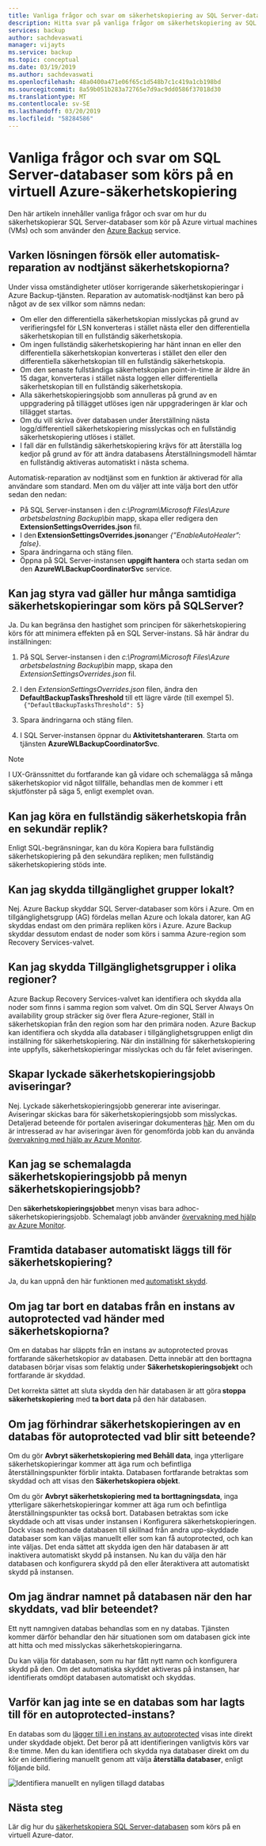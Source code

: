 ```yaml
---
title: Vanliga frågor och svar om säkerhetskopiering av SQL Server-databaser på Azure Virtual Machines med Azure Backup
description: Hitta svar på vanliga frågor om säkerhetskopiering av SQL Server-databaser på virtuella Azure-datorer med Azure Backup.
services: backup
author: sachdevaswati
manager: vijayts
ms.service: backup
ms.topic: conceptual
ms.date: 03/19/2019
ms.author: sachdevaswati
ms.openlocfilehash: 48a0400a471e06f65c1d548b7c1c419a1cb198bd
ms.sourcegitcommit: 8a59b051b283a72765e7d9ac9dd0586f37018d30
ms.translationtype: MT
ms.contentlocale: sv-SE
ms.lasthandoff: 03/20/2019
ms.locfileid: "58284586"
---
```

# <a name="faq-about-sql-server-databases-that-are-running-on-an-azure-vm-backup"></a>Vanliga frågor och svar om SQL Server-databaser som körs på en virtuell Azure-säkerhetskopiering

Den här artikeln innehåller vanliga frågor och svar om hur du säkerhetskopierar SQL Server-databaser som kör på Azure virtual machines (VMs) och som använder den [Azure Backup](backup-overview.md) service.

## <a name="does-the-solution-retry-or-auto-heal-the-backups"></a>Varken lösningen försök eller automatisk-reparation av nodtjänst säkerhetskopiorna?

Under vissa omständigheter utlöser korrigerande säkerhetskopieringar i Azure Backup-tjänsten. Reparation av automatisk-nodtjänst kan bero på något av de sex villkor som nämns nedan:

  - Om eller den differentiella säkerhetskopian misslyckas på grund av verifieringsfel för LSN konverteras i stället nästa eller den differentiella säkerhetskopian till en fullständig säkerhetskopia.
  - Om ingen fullständig säkerhetskopiering har hänt innan en eller den differentiella säkerhetskopian konverteras i stället den eller den differentiella säkerhetskopian till en fullständig säkerhetskopia.
  - Om den senaste fullständiga säkerhetskopian point-in-time är äldre än 15 dagar, konverteras i stället nästa loggen eller differentiella säkerhetskopian till en fullständig säkerhetskopia.
  - Alla säkerhetskopieringsjobb som annulleras på grund av en uppgradering på tillägget utlöses igen när uppgraderingen är klar och tillägget startas.
  - Om du vill skriva över databasen under återställning nästa logg/differentiell säkerhetskopiering misslyckas och en fullständig säkerhetskopiering utlöses i stället.
  - I fall där en fullständig säkerhetskopiering krävs för att återställa log kedjor på grund av för att ändra databasens Återställningsmodell hämtar en fullständig aktiveras automatiskt i nästa schema.

Automatisk-reparation av nodtjänst som en funktion är aktiverad för alla användare som standard. Men om du väljer att inte välja bort den utför sedan den nedan:

  * På SQL Server-instansen i den *c:\Program\Microsoft Files\Azure arbetsbelastning Backup\bin* mapp, skapa eller redigera den **ExtensionSettingsOverrides.json** fil.
  * I den **ExtensionSettingsOverrides.json**anger *{”EnableAutoHealer”: false}*.
  * Spara ändringarna och stäng filen.
  * Öppna på SQL Server-instansen **uppgift hantera** och starta sedan om den **AzureWLBackupCoordinatorSvc** service.  

## <a name="can-i-control-as-to-how-many-concurrent-backups-run-on-the-sql-server"></a>Kan jag styra vad gäller hur många samtidiga säkerhetskopieringar som körs på SQLServer?

Ja. Du kan begränsa den hastighet som principen för säkerhetskopiering körs för att minimera effekten på en SQL Server-instans. Så här ändrar du inställningen:
1. På SQL Server-instansen i den *c:\Program\Microsoft Files\Azure arbetsbelastning Backup\bin* mapp, skapa den *ExtensionSettingsOverrides.json* fil.
2. I den *ExtensionSettingsOverrides.json* filen, ändra den **DefaultBackupTasksThreshold** till ett lägre värde (till exempel 5). <br>
  ` {"DefaultBackupTasksThreshold": 5}`

3. Spara ändringarna och stäng filen.
4. I SQL Server-instansen öppnar du **Aktivitetshanteraren**. Starta om tjänsten **AzureWLBackupCoordinatorSvc**.

> [!NOTE]
> I UX-Gränssnittet du fortfarande kan gå vidare och schemalägga så många säkerhetskopior vid något tillfälle, behandlas men de kommer i ett skjutfönster på säga 5, enligt exemplet ovan.

## <a name="can-i-run-a-full-backup-from-a-secondary-replica"></a>Kan jag köra en fullständig säkerhetskopia från en sekundär replik?
Enligt SQL-begränsningar, kan du köra Kopiera bara fullständig säkerhetskopiering på den sekundära repliken; men fullständig säkerhetskopiering stöds inte.

## <a name="can-i-protect-availability-groups-on-premises"></a>Kan jag skydda tillgänglighet grupper lokalt?
Nej. Azure Backup skyddar SQL Server-databaser som körs i Azure. Om en tillgänglighetsgrupp (AG) fördelas mellan Azure och lokala datorer, kan AG skyddas endast om den primära repliken körs i Azure. Azure Backup skyddar dessutom endast de noder som körs i samma Azure-region som Recovery Services-valvet.

## <a name="can-i-protect-availability-groups-across-regions"></a>Kan jag skydda Tillgänglighetsgrupper i olika regioner?
Azure Backup Recovery Services-valvet kan identifiera och skydda alla noder som finns i samma region som valvet. Om din SQL Server Always On availability group sträcker sig över flera Azure-regioner, Ställ in säkerhetskopian från den region som har den primära noden. Azure Backup kan identifiera och skydda alla databaser i tillgänglighetsgruppen enligt din inställning för säkerhetskopiering. När din inställning för säkerhetskopiering inte uppfylls, säkerhetskopieringar misslyckas och du får felet aviseringen.

## <a name="do-successful-backup-jobs-create-alerts"></a>Skapar lyckade säkerhetskopieringsjobb aviseringar?
Nej. Lyckade säkerhetskopieringsjobb genererar inte aviseringar. Aviseringar skickas bara för säkerhetskopieringsjobb som misslyckas. Detaljerad beteende för portalen aviseringar dokumenteras [här](backup-azure-monitoring-built-in-monitor.md). Men om du är intresserad av har aviseringar även för genomförda jobb kan du använda [övervakning med hjälp av Azure Monitor](backup-azure-monitoring-use-azuremonitor.md).

## <a name="can-i-see-scheduled-backup-jobs-in-the-backup-jobs-menu"></a>Kan jag se schemalagda säkerhetskopieringsjobb på menyn säkerhetskopieringsjobb?
Den **säkerhetskopieringsjobbet** menyn visas bara adhoc-säkerhetskopieringsjobb. Schemalagt jobb använder [övervakning med hjälp av Azure Monitor](backup-azure-monitoring-use-azuremonitor.md).

## <a name="are-future-databases-automatically-added-for-backup"></a>Framtida databaser automatiskt läggs till för säkerhetskopiering?
Ja, du kan uppnå den här funktionen med [automatiskt skydd](backup-sql-server-database-azure-vms.md#enable-auto-protection).  

## <a name="if-i-delete-a-database-from-an-autoprotected-instance-what-will-happen-to-the-backups"></a>Om jag tar bort en databas från en instans av autoprotected vad händer med säkerhetskopiorna?
Om en databas har släppts från en instans av autoprotected provas fortfarande säkerhetskopior av databasen. Detta innebär att den borttagna databasen börjar visas som felaktig under **Säkerhetskopieringsobjekt** och fortfarande är skyddad.

Det korrekta sättet att sluta skydda den här databasen är att göra **stoppa säkerhetskopiering** med **ta bort data** på den här databasen.  

## <a name="if-i-do-stop-backup-operation-of-an-autoprotected-database-what-will-be-its-behavior"></a>Om jag förhindrar säkerhetskopieringen av en databas för autoprotected vad blir sitt beteende?
Om du gör **Avbryt säkerhetskopiering med Behåll data**, inga ytterligare säkerhetskopieringar kommer att äga rum och befintliga återställningspunkter förblir intakta. Databasen fortfarande betraktas som skyddad och att visas den **Säkerhetskopiera objekt**.

Om du gör **Avbryt säkerhetskopiering med ta borttagningsdata**, inga ytterligare säkerhetskopieringar kommer att äga rum och befintliga återställningspunkter tas också bort. Databasen betraktas som icke skyddade och att visas under instansen i Konfigurera säkerhetskopieringen. Dock visas nedtonade databasen till skillnad från andra upp-skyddade databaser som kan väljas manuellt eller som kan få autoprotected, och kan inte väljas. Det enda sättet att skydda igen den här databasen är att inaktivera automatiskt skydd på instansen. Nu kan du välja den här databasen och konfigurera skydd på den eller återaktivera att automatiskt skydd på instansen.

## <a name="if-i-change-the-name-of-the-database-after-it-has-been-protected-what-will-be-the-behavior"></a>Om jag ändrar namnet på databasen när den har skyddats, vad blir beteendet?
Ett nytt namngiven databas behandlas som en ny databas. Tjänsten kommer därför behandlar den här situationen som om databasen gick inte att hitta och med misslyckas säkerhetskopieringarna.

Du kan välja för databasen, som nu har fått nytt namn och konfigurera skydd på den. Om det automatiska skyddet aktiveras på instansen, har identifierats omdöpt databasen automatiskt och skyddas.

##  <a name="why-cant-i-see-an-added-database-for-an-autoprotected-instance"></a>Varför kan jag inte se en databas som har lagts till för en autoprotected-instans?
En databas som du [lägger till i en instans av autoprotected](backup-sql-server-database-azure-vms.md#enable-auto-protection) visas inte direkt under skyddade objekt. Det beror på att identifieringen vanligtvis körs var 8:e timme. Men du kan identifiera och skydda nya databaser direkt om du kör en identifiering manuellt genom att välja **återställa databaser**, enligt följande bild.

  ![Identifiera manuellt en nyligen tillagd databas](./media/backup-azure-sql-database/view-newly-added-database.png)


## <a name="next-steps"></a>Nästa steg

Lär dig hur du [säkerhetskopiera SQL Server-databasen](backup-azure-sql-database.md) som körs på en virtuell Azure-dator.
